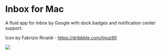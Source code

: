 # Inbox for Mac
A fluid app for Inbox by Google with dock badges and notification center support.

Icon by Fabrizio Rinaldi - https://dribbble.com/linuz90

![](https://dl.dropbox.com/s/h3bba2zh571xoxk/Screenshot%202015-04-04%2003.29.33.png)
